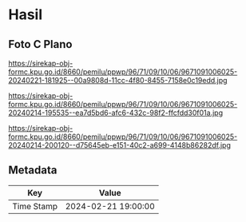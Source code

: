# Hasil

## Foto C Plano

https://sirekap-obj-formc.kpu.go.id/8660/pemilu/ppwp/96/71/09/10/06/9671091006025-20240221-181925--00a9808d-11cc-4f80-8455-7158e0c19edd.jpg

https://sirekap-obj-formc.kpu.go.id/8660/pemilu/ppwp/96/71/09/10/06/9671091006025-20240214-195535--ea7d5bd6-afc6-432c-98f2-ffcfdd30f01a.jpg

https://sirekap-obj-formc.kpu.go.id/8660/pemilu/ppwp/96/71/09/10/06/9671091006025-20240214-200120--d75645eb-e151-40c2-a699-4148b86282df.jpg


## Metadata

| Key        | Value               |
| ---------- | ------------------- |
| Time Stamp | 2024-02-21 19:00:00 |



